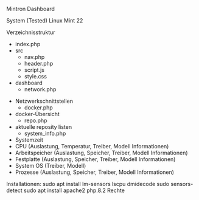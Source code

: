Mintron Dashboard

System (Tested)
Linux Mint 22

Verzeichnisstruktur
- index.php
- src
  - nav.php
  - header.php
  - script.js
  - style.css
- dashboard
  - network.php
+ Netzwerkschnittstellen
  - docker.php
+ docker-Übersicht
  - repo.php
+ aktuelle reposity listen
  - system_info.php
+ Systemzeit
+ CPU (Auslastung, Temperatur, Treiber, Modell Informationen)
+ Arbeitspeicher (Auslastung, Speicher, Treiber, Modell Informationen)
+ Festplatte (Auslastung, Speicher, Treiber, Modell Informationen)
+ System OS  (Treiber, Modell)
+ Prozesse (Auslastung, Speicher, Treiber, Modell Informationen)

Installationen:
sudo apt install lm-sensors lscpu dmidecode
sudo sensors-detect
sudo apt install apache2
php.8.2
Rechte
